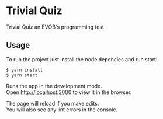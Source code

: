 # Trivial Quiz

Trivial Quiz an EVOB's programming test
## Usage

To run the project just install the node depencies and run start:
```
$ yarn install 
$ yarn start
```
Runs the app in the development mode.\
Open [http://localhost:3000](http://localhost:3000) to view it in the browser.

The page will reload if you make edits.\
You will also see any lint errors in the console.